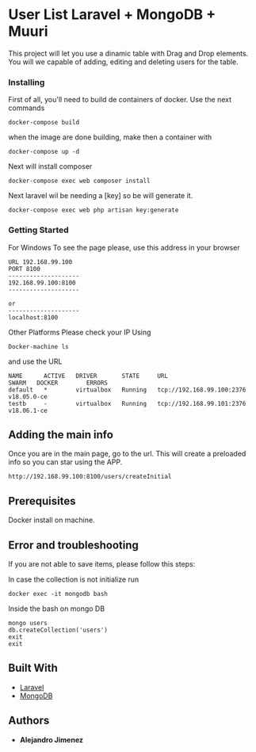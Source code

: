 # User List Laravel + MongoDB + Muuri

This project will let you use a dinamic table with Drag and Drop elements.
You will we capable of adding, editing and deleting users for the table.

### Installing

First of all, you'll need to build de containers of docker.
Use the next commands

```
docker-compose build
```
when the image are done building, make then a container with
```
docker-compose up -d
```
Next will install composer
```
docker-compose exec web composer install
```

Next laravel wil be needing a [key] so be will generate it. 
```
docker-compose exec web php artisan key:generate
```


### Getting Started
For Windows
To see the page please, use this address in your browser
```
URL 192.168.99.100
PORT 8100
--------------------
192.168.99.100:8100
--------------------

or
--------------------
localhost:8100
```

Other Platforms 
Please check your IP Using 
```
Docker-machine ls 
```
and use the URL 
```
NAME      ACTIVE   DRIVER       STATE     URL                         SWARM   DOCKER        ERRORS
default   *        virtualbox   Running   tcp://192.168.99.100:2376           v18.05.0-ce
testb     -        virtualbox   Running   tcp://192.168.99.101:2376           v18.06.1-ce
```

## Adding the main info
Once you are in the main page, go to the url. 
This will create a preloaded info so you can star using the APP.
```
http://192.168.99.100:8100/users/createInitial
```

## Prerequisites

Docker install on machine.

## Error and troubleshooting
If you are not able to save items, please follow this steps:

In case the collection is not initialize run
```
docker exec -it mongodb bash
```
Inside the bash on mongo DB
```
mongo users
db.createCollection('users')
exit
exit
```

## Built With

* [Laravel](https://laravel.com/docs/5.7) 
* [MongoDB](https://www.mongodb.com/) 


## Authors

* **Alejandro Jimenez** 


